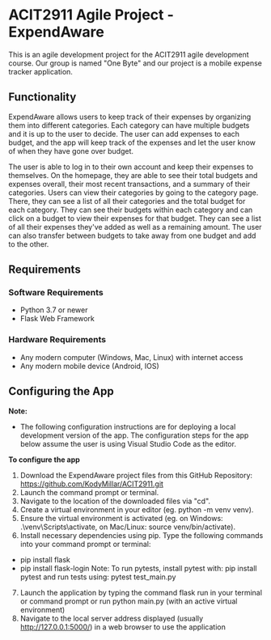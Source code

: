 # ACIT2911 Agile Project - ExpendAware
This is an agile development project for the ACIT2911 agile development course. Our group is named "One Byte" and our project is a mobile expense tracker application. 
## Functionality
ExpendAware allows users to keep track of their expenses by organizing them into different categories. Each category can have multiple budgets and it is up to the user to decide. The user can add expenses to each budget, and the app will keep track of the expenses and let the user know of when they have gone over budget. 

The user is able to log in to their own account and keep their expenses to themselves. On the homepage, they are able to see their total budgets and expenses overall, their most recent transactions, and a summary of their categories. Users can view their categories by going to the category page. There, they can see a list of all their categories and the total budget for each category. They can see their budgets within each category and can click on a budget to view their expenses for that budget. They can see a list of all their expenses they've added as well as a remaining amount. The user can also transfer between budgets to take away from one budget and add to the other. 

## Requirements
### Software Requirements
* Python 3.7 or newer
* Flask Web Framework

### Hardware Requirements
* Any modern computer (Windows, Mac, Linux) with internet access
* Any modern mobile device (Android, IOS)

## Configuring the App

**Note:**
* The following configuration instructions are for deploying a local development
version of the app. The configuration steps for the app below assume the user is
using Visual Studio Code as the editor.

**To configure the app**

1. Download the ExpendAware project files from this GitHub Repository:
https://github.com/KodyMillar/ACIT2911.git
2. Launch the command prompt or terminal.
3. Navigate to the location of the downloaded files via "cd".
4. Create a virtual environment in your editor (eg. python -m venv venv).
5. Ensure the virtual environment is activated (eg. on Windows:
.\venv\Scripts\activate, on Mac/Linux: source venv/bin/activate).
6. Install necessary dependencies using pip. Type the following commands into
your command prompt or terminal:
* pip install flask
* pip install flask-login
Note: To run pytests, install pytest with: pip install pytest and run tests using:
pytest test_main.py
7. Launch the application by typing the command flask run in your terminal or
command prompt or run python main.py (with an active virtual environment)
8. Navigate to the local server address displayed (usually http://127.0.0.1:5000/)
in a web browser to use the application
